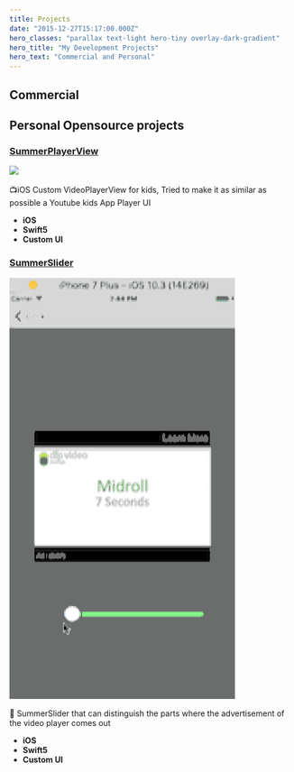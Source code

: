 ```yaml
---
title: Projects
date: "2015-12-27T15:17:00.000Z"
hero_classes: "parallax text-light hero-tiny overlay-dark-gradient"
hero_title: "My Development Projects"
hero_text: "Commercial and Personal"
---
```


## Commercial

<!-- - **Computer **: 2017 13-inch MacBook Pro, Two Thunderbolt 3 ports
- **External Display**: Dell U2414H
- **Keyboard**: Apple Magic Keyboard
- **Mouse**: Apple Magic Mouse
- **Headphones**: Sennheiser Hd-25 -->
<!-- //- **Editor**: [PhpStorm](https://www.jetbrains.com/es-es/phpstorm/) and [VS Code](https://code.visualstudio.com) with One Dark Theme -->

## Personal Opensource projects

### [SummerPlayerView](https://github.com/superbderrick/SummerPlayerView)
![](2.gif)

  📺iOS Custom VideoPlayerView for kids, Tried to make it as similar as possible a Youtube kids App Player UI
- **iOS**
- **Swift5**
- **Custom UI**
  
  
  
### [SummerSlider](https://github.com/superbderrick/SummerSlider)
![](demo2.gif)

  🍭 SummerSlider that can distinguish the parts where the advertisement of the video player comes out
- **iOS**
- **Swift5**
- **Custom UI**



